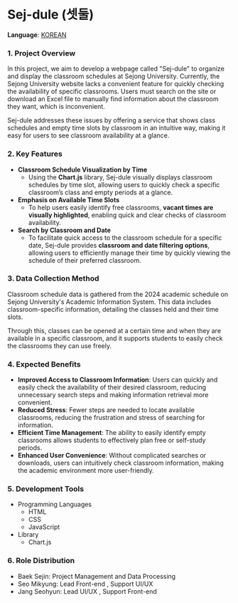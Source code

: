 # Sej-dule (셋둘)

**Language**: [KOREAN](README_KOR.md)

### 1. Project Overview

In this project, we aim to develop a webpage called "Sej-dule" to organize and display the classroom schedules at Sejong University. Currently, the Sejong University website lacks a convenient feature for quickly checking the availability of specific classrooms. Users must search on the site or download an Excel file to manually find information about the classroom they want, which is inconvenient.

Sej-dule addresses these issues by offering a service that shows class schedules and empty time slots by classroom in an intuitive way, making it easy for users to see classroom availability at a glance.


### 2. Key Features

- **Classroom Schedule Visualization by Time**
    - Using the **Chart.js** library, Sej-dule visually displays classroom schedules by time slot, allowing users to quickly check a specific classroom’s class and empty periods at a glance.
- **Emphasis on Available Time Slots**
    - To help users easily identify free classrooms, **vacant times are visually highlighted**, enabling quick and clear checks of classroom availability.
- **Search by Classroom and Date**
    - To facilitate quick access to the classroom schedule for a specific date, Sej-dule provides **classroom and date filtering options**, allowing users to efficiently manage their time by quickly viewing the schedule of their preferred classroom.

### 3. Data Collection Method

Classroom schedule data is gathered from the 2024 academic schedule on Sejong University's Academic Information System. This data includes classroom-specific information, detailing the classes held and their time slots.

Through this, classes can be opened at a certain time and when they are available in a specific classroom, and it supports students to easily check the classrooms they can use freely.

### 4. Expected Benefits

- **Improved Access to Classroom Information**: Users can quickly and easily check the availability of their desired classroom, reducing unnecessary search steps and making information retrieval more convenient.
- **Reduced Stress**: Fewer steps are needed to locate available classrooms, reducing the frustration and stress of searching for information.
- **Efficient Time Management**: The ability to easily identify empty classrooms allows students to effectively plan free or self-study periods.
- **Enhanced User Convenience**: Without complicated searches or downloads, users can intuitively check classroom information, making the academic environment more user-friendly.

### 5. Development Tools

- Programming Languages
    - HTML
    - CSS
    - JavaScript
- Library
    - Chart.js

### 6. Role Distribution

- Baek Sejin: Project Management and Data Processing
- Seo Mikyung: Lead Front-end , Support UI/UX
- Jang Seohyun: Lead UI/UX , Support Front-end
